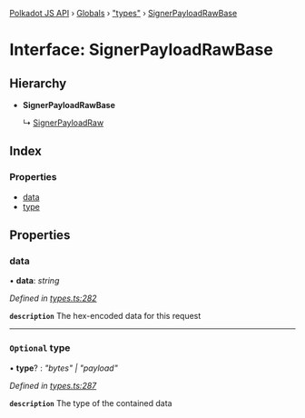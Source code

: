 [Polkadot JS API](../README.md) › [Globals](../globals.md) › ["types"](../modules/_types_.md) › [SignerPayloadRawBase](_types_.signerpayloadrawbase.md)

# Interface: SignerPayloadRawBase

## Hierarchy

* **SignerPayloadRawBase**

  ↳ [SignerPayloadRaw](_types_.signerpayloadraw.md)

## Index

### Properties

* [data](_types_.signerpayloadrawbase.md#data)
* [type](_types_.signerpayloadrawbase.md#optional-type)

## Properties

###  data

• **data**: *string*

*Defined in [types.ts:282](https://github.com/polkadot-js/api/blob/07b9cb1a16/packages/types/src/types.ts#L282)*

**`description`** The hex-encoded data for this request

___

### `Optional` type

• **type**? : *"bytes" | "payload"*

*Defined in [types.ts:287](https://github.com/polkadot-js/api/blob/07b9cb1a16/packages/types/src/types.ts#L287)*

**`description`** The type of the contained data
